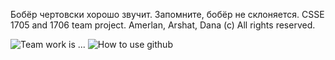 Бобёр чертовски хорошо звучит. Запомните, бобёр не склоняется. CSSE 1705 and 1706 team project. Amerlan, Arshat, Dana (c) All rights reserved.


![Team work is ...](https://sun9-23.userapi.com/c858336/v858336318/1c88ad/_H-VIFsEl-w.jpg)
![How to use github](https://sun9-24.userapi.com/c858336/v858336318/1c88b6/QbP9QzmEOaA.jpg)